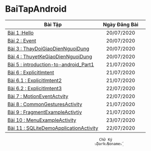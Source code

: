 # BaiTapAndroid
|    Bài Tập                                                                                                     |Ngày Đăng Bài                        ||
| ------------- |:-------------:| -----:|
|[Bài 1 :Hello](https://github.com/Vanngoc98/Hello)                                                              |20/07/2020                           ||
|[Bài 2 : Event](https://github.com/Vanngoc98/BaiTap-Su-ly-su-kien)                                              |20/07/2020                           ||
|[Bài 3 : ThayDoiGiaoDienNguoiDung](https://github.com/Vanngoc98/ThayDoiGiaoDienNguoiDung)                       |20/07/2020                           ||
|[Bài 4 : ThuyetKeGiaoDienNguoiDung](https://github.com/Vanngoc98/BaiTap-Thiet-ke-giao-dien-nguoi-dung)          |20/07/2020                           ||
|[Bài 5 : introduction-to-android_Part1](https://github.com/Vanngoc98/introduction-to-android_Part1)             |21/07/2020                           ||   
|[Bài 6   : Explicitlmtent](https://github.com/Vanngoc98/Explicitlmtent)                                         |21/07/2020                           ||     
|[Bài 6.1 : Explicitlmtent2](https://github.com/Vanngoc98/ImplicitIntentActivity)                                |21/07/2020                           ||     
|[Bài 6.2 : Explicitlmtent3](https://github.com/Vanngoc98/SendBroadcastActivity)                                 | 22/07/2020                          ||                        
|[Bài 7 : MotionEventActvity](https://github.com/Vanngoc98/MotionEventActvity)                                   | 22/07/2020                          ||
|[Bài 8 : CommonGesturesActivity](https://github.com/Vanngoc98/CommonGesturesActivity)                           |21/07/2020                           || 
|[Bài 9 : FragmentExampleActivtiy](https://github.com/Vanngoc98/FragmentExampleActivtiy)                         |21/07/2020                           ||    
|[Bài 10 : MenuExampleActivity](https://github.com/Vanngoc98/MenuExampleActivity)                                |   23/07/2020                        ||
|[Bài 11 : SQLiteDemoApplicationActivity](https://github.com/Vanngoc98/SQLiteDemoApplicationActivity)            |22/07/2020                           ||
                                               Chữ Ký
                                             ๖ۣۜDark๖ۣۜNoname๖ۣۜ 
